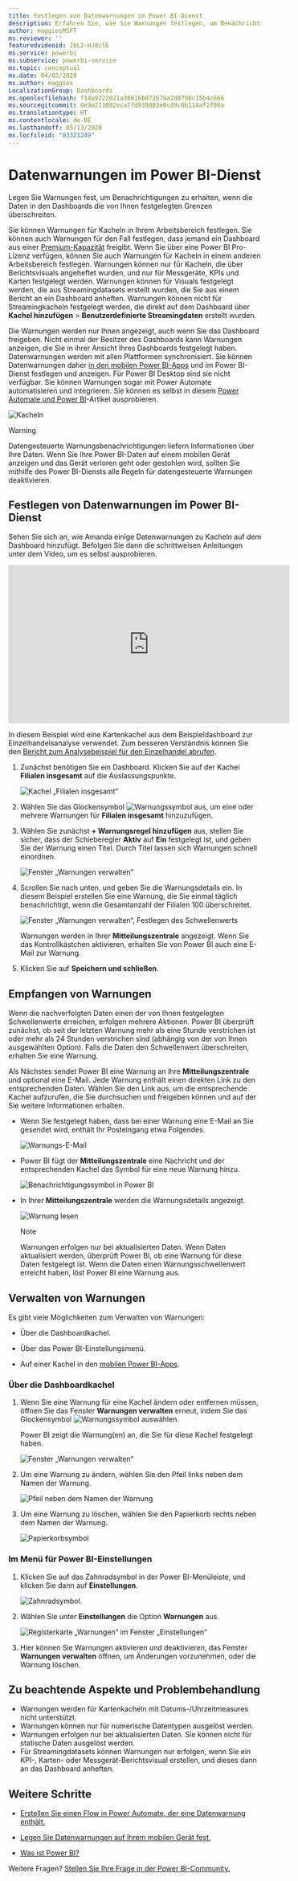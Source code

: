```yaml
---
title: Festlegen von Datenwarnungen im Power BI-Dienst
description: Erfahren Sie, wie Sie Warnungen festlegen, um Benachrichtigungen zu erhalten, wenn die Daten in den Dashboards die von Ihnen im Microsoft Power BI-Dienst festgelegten Grenzen überschreiten.
author: maggiesMSFT
ms.reviewer: ''
featuredvideoid: JbL2-HJ8clE
ms.service: powerbi
ms.subservice: powerbi-service
ms.topic: conceptual
ms.date: 04/02/2020
ms.author: maggies
LocalizationGroup: Dashboards
ms.openlocfilehash: f14a9222021a38616b872679a2d8798c15b4c666
ms.sourcegitcommit: 0e9e211082eca7fd939803e0cd9c6b114af2f90a
ms.translationtype: HT
ms.contentlocale: de-DE
ms.lasthandoff: 05/13/2020
ms.locfileid: "83321249"
---
```

# <a name="data-alerts-in-the-power-bi-service"></a>Datenwarnungen im Power BI-Dienst

Legen Sie Warnungen fest, um Benachrichtigungen zu erhalten, wenn die Daten in den Dashboards die von Ihnen festgelegten Grenzen überschreiten.

Sie können Warnungen für Kacheln in Ihrem Arbeitsbereich festlegen. Sie können auch Warnungen für den Fall festlegen, dass jemand ein Dashboard aus einer [Premium-Kapazität](../admin/service-premium-what-is.md) freigibt. Wenn Sie über eine Power BI Pro-Lizenz verfügen, können Sie auch Warnungen für Kacheln in einem anderen Arbeitsbereich festlegen. Warnungen können nur für Kacheln, die über Berichtsvisuals angeheftet wurden, und nur für Messgeräte, KPIs und Karten festgelegt werden. Warnungen können für Visuals festgelegt werden, die aus Streamingdatasets erstellt wurden, die Sie aus einem Bericht an ein Dashboard anheften. Warnungen können nicht für Streamingkacheln festgelegt werden, die direkt auf dem Dashboard über **Kachel hinzufügen** > **Benutzerdefinierte Streamingdaten** erstellt wurden.

Die Warnungen werden nur Ihnen angezeigt, auch wenn Sie das Dashboard freigeben. Nicht einmal der Besitzer des Dashboards kann Warnungen anzeigen, die Sie in ihrer Ansicht Ihres Dashboards festgelegt haben. Datenwarnungen werden mit allen Plattformen synchronisiert. Sie können Datenwarnungen daher [in den mobilen Power BI-Apps](../consumer/mobile/mobile-set-data-alerts-in-the-mobile-apps.md) und im Power BI-Dienst festlegen und anzeigen. Für Power BI Desktop sind sie nicht verfügbar. Sie können Warnungen sogar mit Power Automate automatisieren und integrieren. Sie können es selbst in diesem [Power Automate und Power BI](../collaborate-share/service-flow-integration.md)-Artikel ausprobieren.

![Kacheln](media/service-set-data-alerts/powerbi-alert-types-new.png)

> [!WARNING]
> Datengesteuerte Warnungsbenachrichtigungen liefern Informationen über Ihre Daten. Wenn Sie Ihre Power BI-Daten auf einem mobilen Gerät anzeigen und das Gerät verloren geht oder gestohlen wird, sollten Sie mithilfe des Power BI-Diensts alle Regeln für datengesteuerte Warnungen deaktivieren.

## <a name="set-data-alerts-in-the-power-bi-service"></a>Festlegen von Datenwarnungen im Power BI-Dienst

Sehen Sie sich an, wie Amanda einige Datenwarnungen zu Kacheln auf dem Dashboard hinzufügt. Befolgen Sie dann die schrittweisen Anleitungen unter dem Video, um es selbst ausprobieren.

<iframe width="560" height="315" src="https://www.youtube.com/embed/JbL2-HJ8clE" frameborder="0" allowfullscreen></iframe>

In diesem Beispiel wird eine Kartenkachel aus dem Beispieldashboard zur Einzelhandelsanalyse verwendet. Zum besseren Verständnis können Sie den [Bericht zum Analysebeispiel für den Einzelhandel abrufen](sample-retail-analysis.md#get-the-content-pack-for-this-sample).

1. Zunächst benötigen Sie ein Dashboard. Klicken Sie auf der Kachel **Filialen insgesamt** auf die Auslassungspunkte.

   ![Kachel „Filialen insgesamt“](media/service-set-data-alerts/powerbi-card.png)

1. Wählen Sie das Glockensymbol ![Warnungssymbol](media/service-set-data-alerts/power-bi-bell-icon.png) aus, um eine oder mehrere Warnungen für **Filialen insgesamt** hinzuzufügen.

1. Wählen Sie zunächst **+ Warnungsregel hinzufügen** aus, stellen Sie sicher, dass der Schieberegler **Aktiv** auf **Ein** festgelegt ist, und geben Sie der Warnung einen Titel. Durch Titel lassen sich Warnungen schnell einordnen.

   ![Fenster „Warnungen verwalten“](media/service-set-data-alerts/powerbi-alert-title.png)

1. Scrollen Sie nach unten, und geben Sie die Warnungsdetails ein.  In diesem Beispiel erstellen Sie eine Warnung, die Sie einmal täglich benachrichtigt, wenn die Gesamtanzahl der Filialen 100 überschreitet.

   ![Fenster „Warnungen verwalten“, Festlegen des Schwellenwerts](media/service-set-data-alerts/power-bi-set-alert-details.png)

    Warnungen werden in Ihrer **Mitteilungszentrale** angezeigt. Wenn Sie das Kontrollkästchen aktivieren, erhalten Sie von Power BI auch eine E-Mail zur Warnung.

1. Klicken Sie auf **Speichern und schließen**.

## <a name="receiving-alerts"></a>Empfangen von Warnungen

Wenn die nachverfolgten Daten einen der von Ihnen festgelegten Schwellenwerte erreichen, erfolgen mehrere Aktionen. Power BI überprüft zunächst, ob seit der letzten Warnung mehr als eine Stunde verstrichen ist oder mehr als 24 Stunden verstrichen sind (abhängig von der von Ihnen ausgewählten Option). Falls die Daten den Schwellenwert überschreiten, erhalten Sie eine Warnung.

Als Nächstes sendet Power BI eine Warnung an Ihre **Mitteilungszentrale** und optional eine E-Mail. Jede Warnung enthält einen direkten Link zu den entsprechenden Daten. Wählen Sie den Link aus, um die entsprechende Kachel aufzurufen, die Sie durchsuchen und freigeben können und auf der Sie weitere Informationen erhalten.  

* Wenn Sie festgelegt haben, dass bei einer Warnung eine E-Mail an Sie gesendet wird, enthält Ihr Posteingang etwa Folgendes.

   ![Warnungs-E-Mail](media/service-set-data-alerts/powerbi-alerts-email.png)

* Power BI fügt der **Mitteilungszentrale** eine Nachricht und der entsprechenden Kachel das Symbol für eine neue Warnung hinzu.

   ![Benachrichtigungssymbol in Power BI](media/service-set-data-alerts/powerbi-alert-notifications.png)

* In Ihrer **Mitteilungszentrale** werden die Warnungsdetails angezeigt.

    ![Warnung lesen](media/service-set-data-alerts/powerbi-alert-notification.png)

   > [!NOTE]
   > Warnungen erfolgen nur bei aktualisierten Daten. Wenn Daten aktualisiert werden, überprüft Power BI, ob eine Warnung für diese Daten festgelegt ist. Wenn die Daten einen Warnungsschwellenwert erreicht haben, löst Power BI eine Warnung aus.

## <a name="managing-alerts"></a>Verwalten von Warnungen

Es gibt viele Möglichkeiten zum Verwalten von Warnungen:

* Über die Dashboardkachel.

* Über das Power BI-Einstellungsmenü.

* Auf einer Kachel in den [mobilen Power BI-Apps](../consumer/mobile/mobile-set-data-alerts-in-the-mobile-apps.md).

### <a name="from-the-dashboard-tile"></a>Über die Dashboardkachel

1. Wenn Sie eine Warnung für eine Kachel ändern oder entfernen müssen, öffnen Sie das Fenster **Warnungen verwalten** erneut, indem Sie das Glockensymbol ![Warnungssymbol](media/service-set-data-alerts/power-bi-bell-icon.png) auswählen.

    Power BI zeigt die Warnung(en) an, die Sie für diese Kachel festgelegt haben.

    ![Fenster „Warnungen verwalten“](media/service-set-data-alerts/powerbi-see-alerts.png)

1. Um eine Warnung zu ändern, wählen Sie den Pfeil links neben dem Namen der Warnung.

    ![Pfeil neben dem Namen der Warnung](media/service-set-data-alerts/powerbi-see-alerts-arrow.png)

1. Um eine Warnung zu löschen, wählen Sie den Papierkorb rechts neben dem Namen der Warnung.

      ![Papierkorbsymbol](media/service-set-data-alerts/powerbi-see-alerts-delete.png)

### <a name="from-the-power-bi-settings-menu"></a>Im Menü für Power BI-Einstellungen

1. Klicken Sie auf das Zahnradsymbol in der Power BI-Menüleiste, und klicken Sie dann auf **Einstellungen**.

    ![Zahnradsymbol](media/service-set-data-alerts/powerbi-gear-icon.png).

1. Wählen Sie unter **Einstellungen** die Option **Warnungen** aus.

    ![Registerkarte „Warnungen“ im Fenster „Einstellungen“](media/service-set-data-alerts/powerbi-alert-settings.png)

1. Hier können Sie Warnungen aktivieren und deaktivieren, das Fenster **Warnungen verwalten** öffnen, um Änderungen vorzunehmen, oder die Warnung löschen.

## <a name="considerations-and-troubleshooting"></a>Zu beachtende Aspekte und Problembehandlung

* Warnungen werden für Kartenkacheln mit Datums-/Uhrzeitmeasures nicht unterstützt.
* Warnungen können nur für numerische Datentypen ausgelöst werden.
* Warnungen erfolgen nur bei aktualisierten Daten. Sie können nicht für statische Daten ausgelöst werden.
* Für Streamingdatasets können Warnungen nur erfolgen, wenn Sie ein KPI-, Karten- oder Messgerät-Berichtsvisual erstellen, und dieses dann an das Dashboard anheften.


## <a name="next-steps"></a>Weitere Schritte

* [Erstellen Sie einen Flow in Power Automate, der eine Datenwarnung enthält.](../collaborate-share/service-flow-integration.md)

* [Legen Sie Datenwarnungen auf Ihrem mobilen Gerät fest.](../consumer/mobile/mobile-set-data-alerts-in-the-mobile-apps.md)

* [Was ist Power BI?](../fundamentals/power-bi-overview.md)

Weitere Fragen? [Stellen Sie Ihre Frage in der Power BI-Community.](https://community.powerbi.com/)
